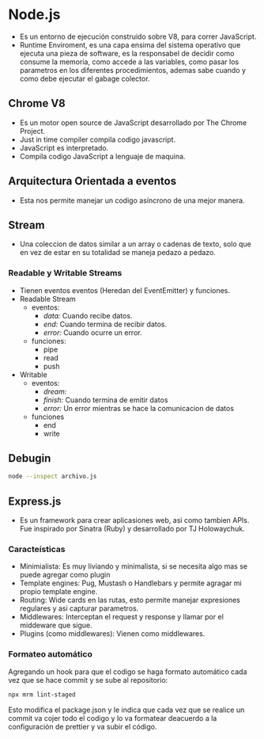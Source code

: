 # Node.js

* Es un entorno de ejecución construido sobre V8, para correr JavaScript.
* Runtime Enviroment, es una capa ensima del sistema operativo que ejecuta una pieza de software, es la responsabel de decidir como consume la memoria, como accede a las variables, como pasar los parametros en los diferentes procedimientos, ademas sabe cuando y como debe ejecutar el gabage colector.

## Chrome V8

* Es un motor open source de JavaScript desarrollado por The Chrome Project.
* Just in time compiler compila codigo javascript.
* JavaScript es interpretado.
* Compila codigo JavaScript a lenguaje de maquina.

## Arquitectura Orientada a eventos

* Esta nos permite manejar un codigo asíncrono de una mejor manera.

## Stream

* Una coleccion de datos similar a un array o cadenas de texto, solo que en vez de estar en su totalidad se maneja pedazo a pedazo.

### Readable y Writable Streams

* Tienen eventos eventos (Heredan del EventEmitter) y funciones.
* Readable Stream
  * eventos:
    * *data:* Cuando recibe datos.
    * *end:* Cuando termina de recibir datos.
    * *error:* Cuando ocurre un error.
  * funciones:
    * pipe
    * read
    * push
* Writable
  * eventos:
    * *dream:* 
    * *finish:* Cuando termina de emitir datos
    * *error:* Un error mientras se hace la comunicacion de datos
  * funciones
    * end
    * write

## Debugin

```bash
node --inspect archivo.js
```

## Express.js

* Es un framework para crear aplicasiones web, asi como tambien APIs. Fue inspirado por Sinatra (Ruby)  y desarrollado por TJ Holowaychuk.

### Caracteísticas

* Minimialista: Es muy liviando y minimalista, si se necesita algo mas se puede agregar como plugin
* Template engines: Pug, Mustash o Handlebars y permite agragar mi propio template engine.
* Routing: Wide cards en las rutas, esto permite manejar expresiones regulares y asi capturar parametros.
* Middlewares: Interceptan el request y response y llamar por el middeware que sigue.
* Plugins (como middlewares): Vienen como middlewares.

### Formateo automático

Agregando un hook para que el codigo se haga formato automático cada vez que se hace commit y se sube al repositorio:

```bash
npx mrm lint-staged
```

Esto modifica el package.json y le indica que cada vez que se realice un commit va cojer todo el codigo y lo va formatear deacuerdo a la configuración de prettier y va subir el código.